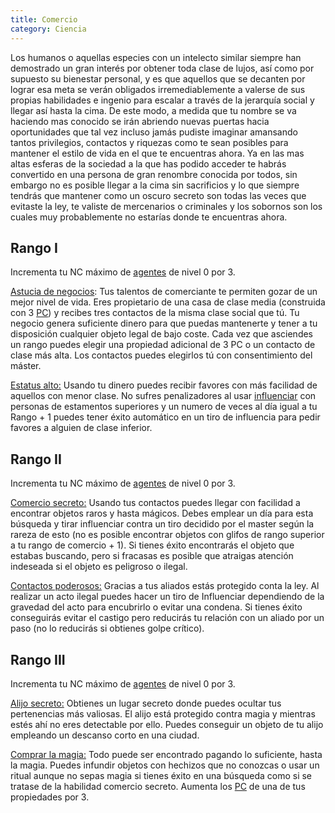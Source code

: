 ```yaml
---
title: Comercio
category: Ciencia
---
```


Los humanos o aquellas especies con un intelecto similar siempre han demostrado un gran interés por obtener toda clase de lujos, así como por supuesto su bienestar personal, y es que aquellos que se decanten por lograr esa meta se verán obligados irremediablemente a valerse de sus propias habilidades e ingenio para escalar a través de la jerarquía social y llegar así hasta la cima. De este modo, a medida que tu nombre se va haciendo mas conocido se irán abriendo nuevas puertas hacia oportunidades que tal vez incluso jamás pudiste imaginar amansando tantos privilegios, contactos y riquezas como te sean posibles para mantener el estilo de vida en el que te encuentras ahora. Ya en las mas altas esferas de la sociedad a la que has podido acceder te habrás convertido en una persona de gran renombre conocida por todos, sin embargo no es posible llegar a la cima sin sacrificios y lo que siempre tendrás que mantener como un oscuro secreto son todas las veces que evitaste la ley, te valiste de mercenarios o criminales y los sobornos son los cuales muy probablemente no estarías donde te encuentras ahora.

## Rango I 

Incrementa tu NC máximo de [agentes](https://raldamain.com/rules/Reglas%20adicionales/agentes.html) de nivel 0 por 3.

<u>Astucia de negocios</u>: Tus talentos de comerciante te permiten gozar de un mejor nivel de vida. Eres propietario de una casa de clase media (construida con 3 [PC](https://raldamain.com/rules/Reglas%20adicionales/bases.html)) y recibes tres contactos de la misma clase social que tú. Tu negocio genera suficiente dinero para que puedas mantenerte y tener a tu disposición cualquier objeto legal de bajo coste. Cada vez que asciendes un rango puedes elegir una propiedad adicional de 3 PC o un contacto de clase más alta. Los contactos puedes elegirlos tú con consentimiento del máster.

<u>Estatus alto:</u> Usando tu dinero puedes recibir favores con más facilidad de aquellos con menor clase. No sufres penalizadores al usar [influenciar](https://raldamain.com/rules/Rangos/Social/influenciar.html) con personas de estamentos superiores y un numero de veces al día igual a tu Rango + 1 puedes tener éxito automático en un tiro de influencia para pedir favores a alguien de clase inferior.

## Rango II 

Incrementa tu NC máximo de [agentes](https://raldamain.com/rules/Reglas%20adicionales/agentes.html) de nivel 0 por 3.

<u>Comercio secreto:</u> Usando tus contactos puedes llegar con facilidad a encontrar objetos raros y hasta mágicos. Debes emplear un día para esta búsqueda y tirar influenciar contra un tiro decidido por el master según la rareza de esto (no es posible encontrar objetos con glifos de rango superior a tu rango de comercio + 1). Si tienes éxito encontrarás el objeto que estabas buscando, pero si fracasas es posible que atraigas atención indeseada si el objeto es peligroso o ilegal.

<u>Contactos poderosos:</u> Gracias a tus aliados estás protegido conta la ley. Al realizar un acto ilegal puedes hacer un tiro de Influenciar dependiendo de la gravedad del acto para encubrirlo o evitar una condena. Si tienes éxito conseguirás evitar el castigo pero reducirás tu relación con un aliado por un paso (no lo reducirás si obtienes golpe crítico).

## Rango III 

Incrementa tu NC máximo de [agentes](https://raldamain.com/rules/Reglas%20adicionales/agentes.html) de nivel 0 por 3.

<u>Alijo secreto:</u> Obtienes un lugar secreto donde puedes ocultar tus pertenencias más valiosas. El alijo está protegido contra magia y mientras estés ahí no eres detectable por ello. Puedes conseguir un objeto de tu alijo empleando un descanso corto en una ciudad.

<u>Comprar la magia:</u> Todo puede ser encontrado pagando lo suficiente, hasta la magia. Puedes infundir objetos con hechizos que no conozcas o usar un ritual aunque no sepas magia si tienes éxito en una búsqueda como si se tratase de la habilidad comercio secreto. Aumenta los [PC](https://raldamain.com/rules/Reglas%20adicionales/bases.html) de una de tus propiedades por 3.